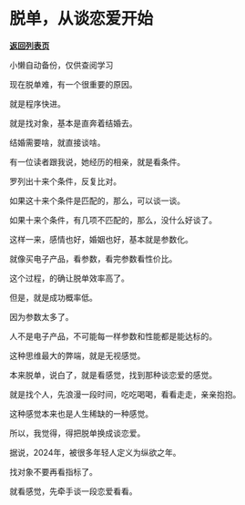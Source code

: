 # 脱单，从谈恋爱开始

[**返回列表页**](/gzh/费曼的小茶馆)

小懒自动备份，仅供查阅学习

现在脱单难，有一个很重要的原因。

就是程序快进。

就是找对象，基本是直奔着结婚去。

结婚需要啥，就直接谈啥。

有一位读者跟我说，她经历的相亲，就是看条件。

罗列出十来个条件，反复比对。  

如果这十来个条件是匹配的，那么，可以谈一谈。

如果十来个条件，有几项不匹配的，那么，没什么好谈了。

这样一来，感情也好，婚姻也好，基本就是参数化。  

就像买电子产品，看参数，看完参数看性价比。  

这个过程，的确让脱单效率高了。

但是，就是成功概率低。

因为参数太多了。

人不是电子产品，不可能每一样参数和性能都是能达标的。  

这种思维最大的弊端，就是无视感觉。  

本来脱单，说白了，就是看感觉，找到那种谈恋爱的感觉。  

就是找个人，先浪漫一段时间，吃吃喝喝，看看走走，亲亲抱抱。  

这种感觉本来也是人生稀缺的一种感觉。

所以，我觉得，得把脱单换成谈恋爱。  

据说，2024年，被很多年轻人定义为纵欲之年。  

找对象不要再看指标了。  

就看感觉，先牵手谈一段恋爱看看。

